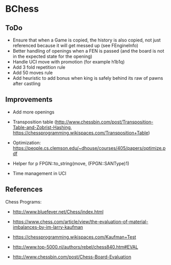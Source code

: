 #  BChess

## ToDo

- Ensure that when a Game is copied, the history is also copied, not just referenced because it will get messed up (see FEngineInfo)
- Better handling of openings when a FEN is passed (and the board is not in the expected state for the opening)
- Handle UCI move with promotion (for example h1b1q)
- Add 3 fold repetition rule
- Add 50 moves rule
- Add heuristic to add bonus when king is safely behind its raw of pawns after castling

## Improvements

- Add more openings
- Transposition table (http://www.chessbin.com/post/Transposition-Table-and-Zobrist-Hashing, https://chessprogramming.wikispaces.com/Transposition+Table)
- Optimization: https://people.cs.clemson.edu/~dhouse/courses/405/papers/optimize.pdf

- Helper for p FPGN::to_string(move, (FPGN::SANType)1)

- Time management in UCI

## References

Chess Programs:
- http://www.bluefever.net/Chess/index.html

- https://www.chess.com/article/view/the-evaluation-of-material-imbalances-by-im-larry-kaufman
- https://chessprogramming.wikispaces.com/Kaufman+Test
- http://www.top-5000.nl/authors/rebel/chess840.htm#EVAL
- http://www.chessbin.com/post/Chess-Board-Evaluation

